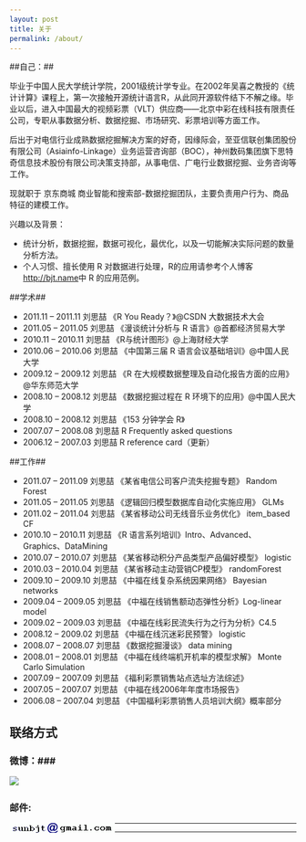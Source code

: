 ```yaml
---
layout: post
title: 关于
permalink: /about/
---
```


##自己：##

毕业于中国人民大学统计学院，2001级统计学专业。在2002年吴喜之教授的《统计计算》课程上，第一次接触开源统计语言R，从此同开源软件结下不解之缘。毕业以后，进入中国最大的视频彩票（VLT）供应商——北京中彩在线科技有限责任公司，专职从事数据分析、数据挖掘、市场研究、彩票培训等方面工作。

后出于对电信行业成熟数据挖掘解决方案的好奇，因缘际会，至亚信联创集团股份有限公司（Asiainfo-Linkage）业务运营咨询部（BOC），神州数码集团旗下思特奇信息技术股份有限公司决策支持部，从事电信、广电行业数据挖掘、业务咨询等工作。

现就职于 京东商城 商业智能和搜索部-数据挖掘团队，主要负责用户行为、商品特征的建模工作。


兴趣以及背景：

- 统计分析，数据挖掘，数据可视化，最优化，以及一切能解决实际问题的数量分析方法。
- 个人习惯、擅长使用 R 对数据进行处理，R的应用请参考个人博客<http://bjt.name>中 R 的应用范例。

##学术##

- 2011.11 – 2011.11  刘思喆 《R You Ready？》@CSDN 大数据技术大会
- 2011.05 – 2011.05  刘思喆 《漫谈统计分析与 R 语言》@首都经济贸易大学
- 2010.11 – 2010.11  刘思喆 《R与统计图形》@上海财经大学
- 2010.06 – 2010.06  刘思喆 《中国第三届 R 语言会议基础培训》@中国人民大学
- 2009.12 – 2009.12  刘思喆 《R 在大规模数据整理及自动化报告方面的应用》@华东师范大学
- 2008.10 – 2008.12  刘思喆 《数据挖掘过程在 R 环境下的应用》@中国人民大学
- 2008.10 – 2008.12  刘思喆 《153 分钟学会 R》
- 2007.07 – 2008.08  刘思喆  R Frequently asked questions
- 2006.12 – 2007.03  刘思喆  R reference card（更新）

##工作##

- 2011.07 – 2011.09  刘思喆  《某省电信公司客户流失挖掘专题》 Random Forest
- 2011.05 – 2011.05  刘思喆  《逻辑回归模型数据库自动化实施应用》 GLMs
- 2011.02 – 2011.04  刘思喆  《某省移动公司无线音乐业务优化》 item_based CF
- 2010.10 – 2010.11  刘思喆  《R 语言系列培训》Intro、Advanced、Graphics、DataMining
- 2010.07 – 2010.07  刘思喆  《某省移动积分产品类型产品偏好模型》 logistic
- 2010.03 – 2010.04  刘思喆  《某省移动主动营销CP模型》 randomForest
- 2009.10 – 2009.10  刘思喆  《中福在线复杂系统因果网络》 Bayesian networks
- 2009.04 – 2009.05  刘思喆  《中福在线销售额动态弹性分析》Log-linear model
- 2009.02 – 2009.03  刘思喆  《中福在线彩民流失行为之行为分析》C4.5
- 2008.12 – 2009.02  刘思喆  《中福在线沉迷彩民预警》 logistic
- 2008.07 – 2008.07  刘思喆  《数据挖掘漫谈》 data mining
- 2008.01 – 2008.01  刘思喆  《中福在线终端机开机率的模型求解》 Monte Carlo Simulation
- 2007.09 – 2007.09  刘思喆  《福利彩票销售站点选址方法综述》
- 2007.05 – 2007.07  刘思喆  《中福在线2006年年度市场报告》
- 2006.08 – 2007.04  刘思喆  《中国福利彩票销售人员培训大纲》概率部分
 

## 联络方式 ##

### 微博：###
<a href="http://weibo.com/u/1864823707?s=6uyXnP" target="_blank">
<img border="0" src="http://service.t.sina.com.cn/widget/qmd/1864823707/7a1f59f4/1.png"/></a>


### 邮件: ###
<img src="/upload/image/at_sign.gif" alt="at_sign" style="float:left"/>

-----
-----
 


